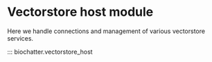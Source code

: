 # Vectorstore host module

Here we handle connections and management of various vectorstore services.

::: biochatter.vectorstore_host